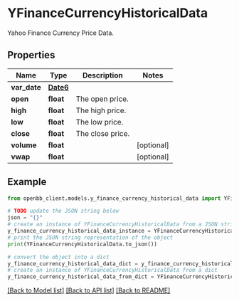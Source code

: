 # YFinanceCurrencyHistoricalData

Yahoo Finance Currency Price Data.

## Properties

Name | Type | Description | Notes
------------ | ------------- | ------------- | -------------
**var_date** | [**Date6**](Date6.md) |  | 
**open** | **float** | The open price. | 
**high** | **float** | The high price. | 
**low** | **float** | The low price. | 
**close** | **float** | The close price. | 
**volume** | **float** |  | [optional] 
**vwap** | **float** |  | [optional] 

## Example

```python
from openbb_client.models.y_finance_currency_historical_data import YFinanceCurrencyHistoricalData

# TODO update the JSON string below
json = "{}"
# create an instance of YFinanceCurrencyHistoricalData from a JSON string
y_finance_currency_historical_data_instance = YFinanceCurrencyHistoricalData.from_json(json)
# print the JSON string representation of the object
print(YFinanceCurrencyHistoricalData.to_json())

# convert the object into a dict
y_finance_currency_historical_data_dict = y_finance_currency_historical_data_instance.to_dict()
# create an instance of YFinanceCurrencyHistoricalData from a dict
y_finance_currency_historical_data_from_dict = YFinanceCurrencyHistoricalData.from_dict(y_finance_currency_historical_data_dict)
```
[[Back to Model list]](../README.md#documentation-for-models) [[Back to API list]](../README.md#documentation-for-api-endpoints) [[Back to README]](../README.md)


